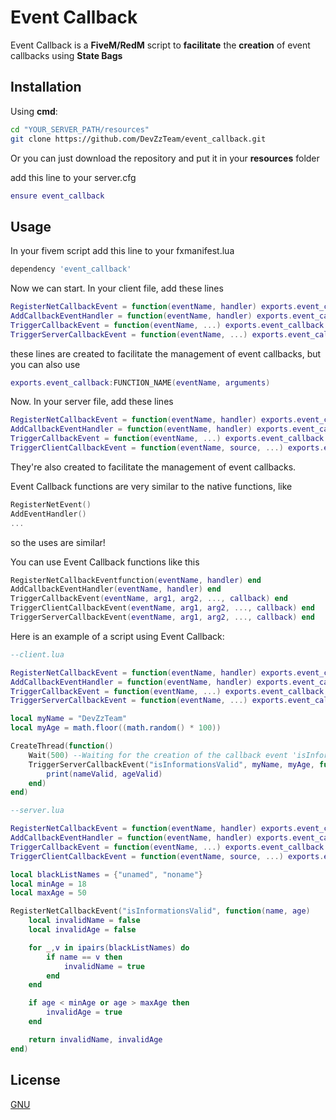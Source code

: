 # Event Callback

Event Callback is a **FiveM/RedM** script to **facilitate** the **creation** of event callbacks using **State Bags**

## Installation

Using **cmd**:
```bash
cd "YOUR_SERVER_PATH/resources"
git clone https://github.com/DevZzTeam/event_callback.git
```
Or you can just download the repository and put it in your **resources** folder

add this line to your server.cfg
```lua
ensure event_callback
```

## Usage
In your fivem script add this line to your fxmanifest.lua
```lua
dependency 'event_callback'
```
Now we can start. In your client file, add these lines
```lua
RegisterNetCallbackEvent = function(eventName, handler) exports.event_callback:RegisterNetCallbackEvent(eventName, handler) end
AddCallbackEventHandler = function(eventName, handler) exports.event_callback:AddCallbackEventHandler(eventName, handler) end
TriggerCallbackEvent = function(eventName, ...) exports.event_callback:TriggerCallbackEvent(eventName, ...) end
TriggerServerCallbackEvent = function(eventName, ...) exports.event_callback:TriggerServerCallbackEvent(eventName, ...) end
```
these lines are created to facilitate the management of event callbacks, but you can also use
```lua
exports.event_callback:FUNCTION_NAME(eventName, arguments)
```
Now. In your server file, add these lines
```lua
RegisterNetCallbackEvent = function(eventName, handler) exports.event_callback:RegisterNetCallbackEvent(eventName, handler) end
AddCallbackEventHandler = function(eventName, handler) exports.event_callback:AddCallbackEventHandler(eventName, handler) end
TriggerCallbackEvent = function(eventName, ...) exports.event_callback:TriggerCallbackEvent(eventName, ...) end
TriggerClientCallbackEvent = function(eventName, source, ...) exports.event_callback:TriggerClientCallbackEvent(eventName, source, ...) end
```
They're also created to facilitate the management of event callbacks.

Event Callback functions are very similar to the native functions, like
```lua
RegisterNetEvent()
AddEventHandler()
...
```
so the uses are similar!

You can use Event Callback functions like this
```lua
RegisterNetCallbackEventfunction(eventName, handler) end
AddCallbackEventHandler(eventName, handler) end
TriggerCallbackEvent(eventName, arg1, arg2, ..., callback) end
TriggerClientCallbackEvent(eventName, arg1, arg2, ..., callback) end
TriggerServerCallbackEvent(eventName, arg1, arg2, ..., callback) end
```

Here is an example of a script using Event Callback:
```lua
--client.lua

RegisterNetCallbackEvent = function(eventName, handler) exports.event_callback:RegisterNetCallbackEvent(eventName, handler) end
AddCallbackEventHandler = function(eventName, handler) exports.event_callback:AddCallbackEventHandler(eventName, handler) end
TriggerCallbackEvent = function(eventName, ...) exports.event_callback:TriggerCallbackEvent(eventName, ...) end
TriggerServerCallbackEvent = function(eventName, ...) exports.event_callback:TriggerServerCallbackEvent(eventName, ...) end

local myName = "DevZzTeam"
local myAge = math.floor((math.random() * 100))

CreateThread(function()
    Wait(500) --Waiting for the creation of the callback event 'isInformationsValid' (on the server-side)
    TriggerServerCallbackEvent("isInformationsValid", myName, myAge, function(nameValid, ageValid)
        print(nameValid, ageValid)
    end)
end)
```
```lua
--server.lua

RegisterNetCallbackEvent = function(eventName, handler) exports.event_callback:RegisterNetCallbackEvent(eventName, handler) end
AddCallbackEventHandler = function(eventName, handler) exports.event_callback:AddCallbackEventHandler(eventName, handler) end
TriggerCallbackEvent = function(eventName, ...) exports.event_callback:TriggerCallbackEvent(eventName, ...) end
TriggerClientCallbackEvent = function(eventName, source, ...) exports.event_callback:TriggerClientCallbackEvent(eventName, source, ...) end

local blackListNames = {"unamed", "noname"}
local minAge = 18
local maxAge = 50

RegisterNetCallbackEvent("isInformationsValid", function(name, age)
    local invalidName = false
    local invalidAge = false

    for _,v in ipairs(blackListNames) do
        if name == v then
            invalidName = true
        end
    end

    if age < minAge or age > maxAge then
        invalidAge = true
    end

    return invalidName, invalidAge
end)
```

## License

[GNU](https://choosealicense.com/licenses/gpl-3.0/)
